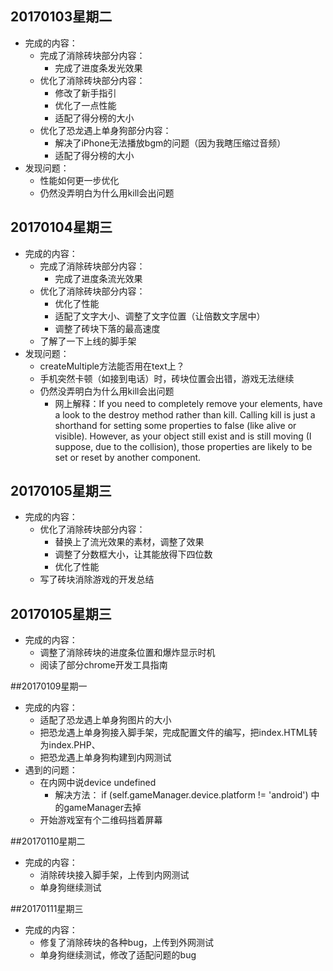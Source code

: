 ## 20170103星期二
* 完成的内容：
	* 完成了消除砖块部分内容：
		* 完成了进度条发光效果
	* 优化了消除砖块部分内容：
		* 修改了新手指引
		* 优化了一点性能
		* 适配了得分榜的大小
	* 优化了恐龙遇上单身狗部分内容：
		* 解决了iPhone无法播放bgm的问题（因为我瞎压缩过音频）
		* 适配了得分榜的大小
* 发现问题： 	 	
 	* 性能如何更一步优化
 	* 仍然没弄明白为什么用kill会出问题

## 20170104星期三
* 完成的内容：
	* 完成了消除砖块部分内容：
		* 完成了进度条流光效果
	* 优化了消除砖块部分内容：		
		* 优化了性能
		* 适配了文字大小、调整了文字位置（让倍数文字居中）
		* 调整了砖块下落的最高速度
	* 了解了一下上线的脚手架
* 发现问题： 	 	
 	* createMultiple方法能否用在text上？ 	
 	* 手机突然卡顿（如接到电话）时，砖块位置会出错，游戏无法继续
 	* 仍然没弄明白为什么用kill会出问题
		* 网上解释：If you need to completely remove your elements, have a look to the destroy method rather than kill. Calling kill is just a shorthand for setting some properties to false (like alive or visible). However, as your object still exist and is still moving (I suppose, due to the collision), those properties are likely to be set or reset by another component.

## 20170105星期三
* 完成的内容：
	* 优化了消除砖块部分内容：
		* 替换上了流光效果的素材，调整了效果
		* 调整了分数框大小，让其能放得下四位数
		* 优化了性能
	* 写了砖块消除游戏的开发总结

## 20170105星期三
* 完成的内容：
	* 调整了消除砖块的进度条位置和爆炸显示时机
	* 阅读了部分chrome开发工具指南

##20170109星期一
* 完成的内容：
	* 适配了恐龙遇上单身狗图片的大小
	* 把恐龙遇上单身狗接入脚手架，完成配置文件的编写，把index.HTML转为index.PHP、
	* 把恐龙遇上单身狗构建到内网测试
* 遇到的问题：
	* 在内网中说device undefined
		* 解决方法：
		if (self.gameManager.device.platform != 'android') 中的gameManager去掉
	* 开始游戏室有个二维码挡着屏幕

##20170110星期二
* 完成的内容：
	* 消除砖块接入脚手架，上传到内网测试
	* 单身狗继续测试

##20170111星期三
* 完成的内容：
	* 修复了消除砖块的各种bug，上传到外网测试
	* 单身狗继续测试，修改了适配问题的bug